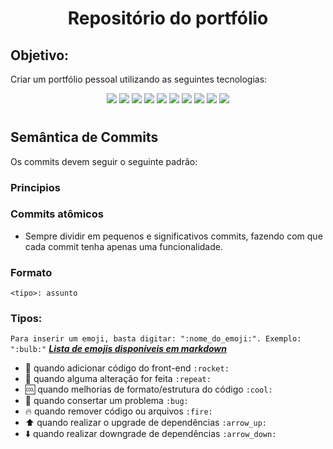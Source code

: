 <h1 align=center>Repositório do portfólio</h1>


## Objetivo:
Criar um portfólio pessoal utilizando as seguintes tecnologias:
<div align='center'>
    <img src="https://img.shields.io/badge/HTML5-E34F26?style=for-the-badge&logo=html5&logoColor=white" />
    <img src="https://img.shields.io/badge/TailwindCSS-1572B6?style=for-the-badge&logo=tailwindcss&logoColor=white" />
    <img src="https://img.shields.io/badge/JavaScript-F7DF1E?style=for-the-badge&logo=javascript&logoColor=black" />
    <img src="https://img.shields.io/badge/TypeScript-007ACC?style=for-the-badge&logo=typescript&logoColor=white" />
    <img src="https://img.shields.io/badge/React-20232A?style=for-the-badge&logo=react&logoColor=61DAFB" />
    <img src="	https://img.shields.io/badge/NextJS-000?style=for-the-badge&logo=next.js&logoColor=00" />
    <img src="	https://img.shields.io/badge/ThreeJs-fff?style=for-the-badge&logo=three.js&logoColor=000" />
    <img src="https://img.shields.io/badge/eslint-3A33D1?style=for-the-badge&logo=eslint&logoColor=white" />
    <img src="https://img.shields.io/badge/Figma-F24E1E?style=for-the-badge&logo=figma&logoColor=white" />
    <img src="https://img.shields.io/badge/Prettier-1c2930?style=for-the-badge&logo=prettier&logoColor=white" />
</div>

#

<h2><b> Semântica de Commits </b> </h2>

Os commits devem seguir o seguinte padrão:

<h3><b>Principios</b></h3>

### Commits atômicos
- Sempre dividir em pequenos e significativos commits, fazendo com que cada commit tenha apenas uma funcionalidade.

<h3><b>Formato</b></h3>

```
<tipo>: assunto
```

### Tipos:
```Para inserir um emoji, basta digitar: ":nome_do_emoji:". Exemplo: ":bulb:"```
[***Lista de emojis disponíveis em markdown***](https://gist.github.com/rxaviers/7360908)
- :rocket: quando adicionar código do front-end ```:rocket:```
- :repeat: quando alguma alteração for feita ```:repeat:```
- :cool: quando melhorias de formato/estrutura do código ```:cool:```
- :bug: quando consertar um problema ```:bug:```
- :fire: quando remover código ou arquivos ```:fire:```
- :arrow_up: quando realizar o upgrade de dependências ```:arrow_up:```
- :arrow_down: quando realizar downgrade de dependências ```:arrow_down:```
